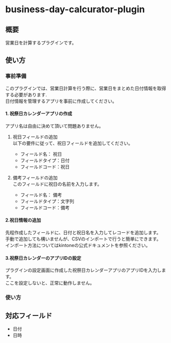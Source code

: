 # business-day-calcurator-plugin

## 概要
営業日を計算するプラグインです。

## 使い方

### 事前準備
このプラグインでは、営業日計算を行う際に、営業日をまとめた日付情報を取得する必要があります.  
日付情報を管理するアプリを事前に作成してください。

#### 1. 祝祭日カレンダーアプリの作成  
アプリ名は自由に決めて頂いて問題ありません。 
1.  祝日フィールドの追加   
以下の要件に従って、祝日フィールドを追加してください。  
    - フィールド名： 祝日
    - フィールドタイプ：日付
    - フィールドコード：祝日   

2. 備考フィールドの追加  
    このフィールドに祝日の名前を入力します。  
    - フィールド名： 備考
    - フィールドタイプ：文字列
    - フィールドコード：備考   

#### 2.祝日情報の追加
先程作成したフィールドに、日付と祝日名を入力してレコードを追加します。  
手動で追加しても構いませんが、CSVのインポートで行うと簡単にできます。  
インポート方法についてはkintoneの公式ドキュメントを参照ください。

#### 3.祝祭日カレンダーのアプリIDの設定
プラグインの設定画面に作成した祝祭日カレンダーアプリのアプリIDを入力します。  
ここを設定しないと、正常に動作しません。

### 使い方


## 対応フィールド
- 日付
- 日時